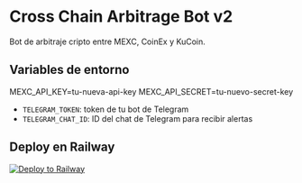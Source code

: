 # Cross Chain Arbitrage Bot v2

Bot de arbitraje cripto entre MEXC, CoinEx y KuCoin.

## Variables de entorno
MEXC_API_KEY=tu-nueva-api-key
MEXC_API_SECRET=tu-nuevo-secret-key
- `TELEGRAM_TOKEN`: token de tu bot de Telegram
- `TELEGRAM_CHAT_ID`: ID del chat de Telegram para recibir alertas

## Deploy en Railway

[![Deploy to Railway](https://railway.app/button.svg)](https://railway.app/new/template?plugin=github.com/tu-usuario/cross-chain-arbitrage-bot-v2)

